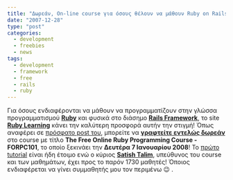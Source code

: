 ```yaml
---
title: "Δωρεάν, On-line course για όσους θέλουν να μάθουν Ruby on Rails!"
date: "2007-12-28"
type: "post"
categories:
  - development
  - freebies
  - news
tags:
  - development
  - framework
  - free
  - rails
  - ruby
---
```


Για όσους ενδιαφέρονται να μάθουν να προγραμματίζουν στην γλώσσα προγραμματισμού **[Ruby](http://www.ruby-lang.org/en/ "Ruby programming language")** και φυσικά στο διάσημο **[Rails Framework](http://www.rubyonrails.com/ "Ruby on Rails Framework")**, το site **[Ruby Learning](http://rubylearning.com/ "Ruby Learning")** κάνει την καλύτερη προσφορά αυτήν την στιγμή! Όπως αναφέρει σε [πρόσφατο post του](http://rubylearning.com/blog/2007/12/08/free-online-ruby-programming-course/ "Free online ruby programming course"), μπορείτε να **[γραφτείτε εντελώς δωρεάν](http://www.rubylearning.org/class/ "Enroll free, to Ruby online course")** στο course με τίτλο **The Free Online Ruby Programming Course - FORPC101**, το οποίο ξεκινάει την **Δευτέρα 7 Ιανουαρίου 2008**! Το [πρώτο tutorial](http://rubylearning.com/satishtalim/tutorial.html "ruby on rails tutorial") είναι ήδη έτοιμο ενώ ο κύριος **[Satish Talim](http://satishtalim.com/ "Satish Talim blog")**, υπεύθυνος του course και των μαθημάτων, έχει προς το παρόν 1730 μαθητές! Όποιος ενδιαφέρεται να γίνει συμμαθητής μου τον περιμένω 😉 .
